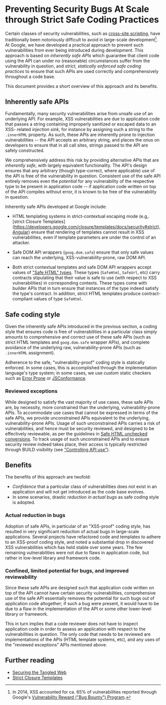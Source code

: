 # Preventing Security Bugs At Scale through Strict Safe Coding Practices


Certain classes of security vulnerabilities, such as [cross-site scripting](https://www.google.com/about/appsecurity/learning/xss/),
have traditionally been notoriously difficult to avoid in large-scale
development[^1]. At Google, we have developed a practical approach to prevent
such vulnerabilities from ever being introduced during development.  This
approach is based on *inherently safe APIs* which guarantee that client code
using the API can under no (reasonable) circumstances suffer from the
vulnerability in question, and *strict, statically enforced safe coding
practices* to ensure that such APIs are used correctly and comprehensively
throughout a code base.

This document provides a short overview of this approach and its benefits.



[^1]:
    In 2014, XSS accounted for ca. 65% of vulnerabilities reported through
    Google's [Vulnerability Reward ("Bug Bounty") Program][bug stats].

## Inherently safe APIs

Fundamentally, many security vulnerabilities arise from unsafe use of an
underlying API. For example, XSS vulnerabilities are due to application code
that passes a string containing improperly sanitized or escaped data to an XSS-
related *injection sink*, for instance by assigning such a string to the
`.innerHTML` property. As such, these APIs are inherently prone to injection
vulnerabilities -- the API accepts an arbitrary string, and places the onus on
developers to ensure that in all call sites, strings passed to the API are
safely constructed.

We comprehensively address this risk by providing alternative APIs that are
*inherently safe*, with largely equivalent functionality. The API's design
ensures that any arbitrary (though type-correct, where applicable) use of the
API is free of the vulnerability in question. Consistent use of the safe API
entirely removes even the *potential* for any vulnerability of the respective
type to be present in application code -- if application code written on top of
the API compiles without error, it is known to be free of the vulnerability in
question.

Inherently safe APIs developed at Google include:

* HTML templating systems in strict-contextual escaping mode (e.g,.
  [strict Closure Templates]
  (https://developers.google.com/closure/templates/docs/security#strict),
  [Angular](https://docs.angularjs.org/api/ng/service/$sce)) ensure that
  rendering of templates cannot result in XSS vulnerabilities, even if template
  parameters are under the control of an attacker.

* Safe DOM API wrappers (`goog.dom.safe`)
  ensure that only safe values can reach the underlying,
  XSS-vulnerability-prone, raw DOM API.

* Both strict contextual templates and safe DOM API wrappers accept values of
  ["Safe HTML" types](safehtml-types.md).
  These types (`SafeHtml`, `SafeUrl`, etc)
  carry contracts stipulating that their value is safe to use (with respect to
  XSS vulnerabilities) in corresponding contexts.  These types come with builder
  APIs that in turn ensure that instances of the type indeed satisfy the type's
  contract. In addition, strict HTML templates produce contract-compliant values
  of type `SafeHtml`.

## Safe coding style

Given the inherently safe APIs introduced in the previous section, a coding
style that ensures code is free of vulnerabilities in a particular class simply
amounts to comprehensive and correct use of these safe APIs (such as strict
HTML templates and `goog.dom.safe` wrapper APIs), and complete avoidance of the
underlying raw, vulnerability-prone APIs (such as `.innerHTML` assignment).

Adherence to the safe, "vulnerability-proof" coding style is statically
enforced. In some cases, this is accomplished through the implementation
language's type system; in some cases, we use custom static checkers such as
[Error Prone](https://github.com/google/error-prone) or [JSConformance](https://github.com/google/closure-compiler/wiki/JS-Conformance-Framework).

### Reviewed exceptions

While designed to satisfy the vast majority of use cases, these safe APIs are,
by necessity, more constrained than the underlying, vulnerability-prone APIs.
To accommodate use cases that cannot be expressed in terms of the safe APIs, we
provide unconstrained APIs equivalent to the underlying, vulnerability-prone
APIs. Usage of such unconstrained APIs carries a risk of vulnerabilities, and
hence must be security reviewed, and designed to be effectively reviewable, as
per the guidelines in
[Safe HTML unchecked conversions](safehtml-unchecked.md). To track
usage of such unconstrained APIs and to ensure security review indeed takes
place, their access is typically restricted through BUILD visibility (see
["Controlling API use"](controlling_API_use.md)).

## Benefits

The benefits of this approach are twofold:

*  *Confidence* that a particular class of vulnerabilities does not exist in an
   application and will not get introduced as the code base evolves.
*  In some scenarios, drastic *reduction in actual bugs* as safe coding style is
   adopted.

### Actual reduction in bugs

Adoption of safe APIs, in particular of an "XSS-proof" coding style, has
resulted in very significant reduction of actual bugs in large-scale
applications.
Several projects have refactored code and templates to adhere to an XSS-proof
coding style, and noted a substantial drop in discovered XSS vulnerabilities
which has held stable over some years.  The few remaining vulnerabilities were
not due to flaws in application code, but rather in low-level library and
framework code.


### Confined, limited potential for bugs, and improved reviewability

Since these safe APIs are designed such that application code written on top of
the API cannot have certain security vulnerabilities, comprehensive use of the
safe API essentially removes the potential for such bugs out of application code
altogether; if such a bug were present, it would have to be due to a flaw in
the implementation of the API or some other lower-level library or framework.

This in turn implies that a code reviewer does not have to inspect application
code in order to assess an application with respect to the vulnerabilities in
question.  The only code that needs to be reviewed are implementations of the
APIs (HTML template systems, etc), and any uses of the
"reviewed exceptions" APIs mentioned above.

## Further reading

* [Securing the Tangled Web](https://research.google.com/pubs/archive/42934.pdf)
* [Strict Closure Templates](https://developers.google.com/closure/templates/docs/security#strict)


[bug stats]: https://software-security.sans.org/downloads/appsec-2011-files/vrp-presentation.pdf



